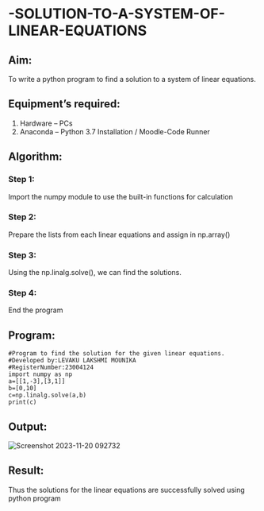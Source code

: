 # -SOLUTION-TO-A-SYSTEM-OF-LINEAR-EQUATIONS
## Aim:
To write a python program to find a solution to a system of linear equations.
## Equipment’s required:
1. 	Hardware – PCs
2. 	Anaconda – Python 3.7 Installation / Moodle-Code Runner
## Algorithm:
### Step 1: 
Import the numpy module to use the built-in functions for calculation
### Step 2: 
Prepare the lists from each linear equations and assign in np.array()
### Step 3: 
Using the np.linalg.solve(), we can find the solutions.
### Step 4: 
End the program
## Program:
```
#Program to find the solution for the given linear equations.
#Developed by:LEVAKU LAKSHMI MOUNIKA 
#RegisterNumber:23004124
import numpy as np
a=[[1,-3],[3,1]]
b=[0,10]
c=np.linalg.solve(a,b)
print(c)
```


## Output:
![Screenshot 2023-11-20 092732](https://github.com/mounika2005/-SOLUTION-TO-A-SYSTEM-OF-LINEAR-EQUATIONS/assets/145633112/e10b647b-ce77-4009-a922-747a5eeb5628)

## Result: 
Thus the solutions for the linear equations are successfully solved using python program

